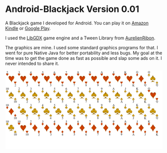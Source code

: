 # Android-Blackjack Version 0.01

A Blackjack game I developed for Android. You can play it on <a href="https://www.amazon.com/Burt-Wiley-Snyder-Blackjack-21/dp/B00JPVZ7C6/ref=sr_1_11?s=mobile-apps&ie=UTF8&qid=1521410538&sr=1-11&keywords=blackjack">Amazon Kindle</a>
or <a href="https://play.google.com/store/apps/details?id=com.wileynet.blackjack">Google Play</a>.

I used the <a href="https://github.com/libgdx/libgdx">LibGDX</a> game engine and a Tween Library from <a href="https://github.com/AurelienRibon/universal-tween-engine">AurelienRibon</a>.

The graphics are mine. I used some standard graphics programs for that. I went for pure Native Java for better portability and less bugs. My goal at
the time was to get the game done as fast as possible and slap some ads on it. I never intended to share it.

<img src="https://github.com/bws9000/Android-Blackjack/blob/master/assets/data/cards_75_packed/cards75.png?raw=true">
